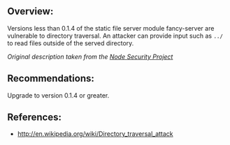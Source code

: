## Overview:

Versions less than 0.1.4 of the static file server module fancy-server are vulnerable to directory traversal. An attacker can provide input such as `../` to read files outside of the served directory.

_Original description taken from the [Node Security Project](https://nodesecurity.io/)_

## Recommendations:

Upgrade to version 0.1.4 or greater.

## References:
- http://en.wikipedia.org/wiki/Directory_traversal_attack
